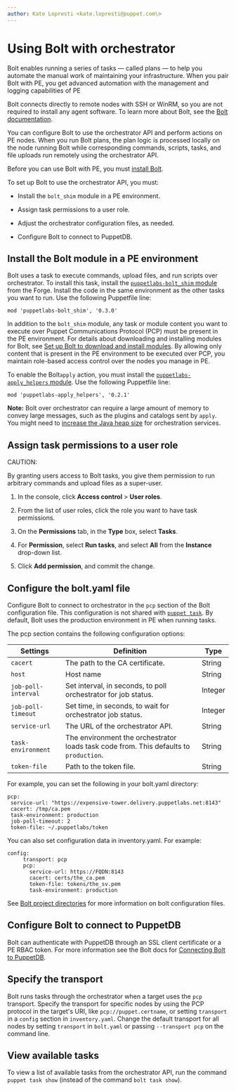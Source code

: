 ```yaml
---
author: Kate Lopresti <kate.lopresti@puppet.com\>
---
```


# Using Bolt with orchestrator

Bolt enables running a series of tasks — called plans — to help you automate the manual work of maintaining your infrastructure. When you pair Bolt with PE, you get advanced automation with the management and logging capabilities of PE

Bolt connects directly to remote nodes with SSH or WinRM, so you are not required to install any agent software. To learn more about Bolt, see the [Bolt documentation](https://puppet.com/docs/bolt/latest/bolt.html).

You can configure Bolt to use the orchestrator API and perform actions on PE nodes. When you run Bolt plans, the plan logic is processed locally on the node running Bolt while corresponding commands, scripts, tasks, and file uploads run remotely using the orchestrator API.

Before you can use Bolt with PE, you must [install Bolt](https://puppet.com/docs/bolt/latest/bolt_installing.html).

To set up Bolt to use the orchestrator API, you must:

-   Install the `bolt_shim` module in a PE environment.

-   Assign task permissions to a user role.

-   Adjust the orchestrator configuration files, as needed.

-   Configure Bolt to connect to PuppetDB.


## Install the Bolt module in a PE environment

Bolt uses a task to execute commands, upload files, and run scripts over orchestrator. To install this task, install the [`puppetlabs-bolt_shim` module](https://forge.puppet.com/puppetlabs/bolt_shim) from the Forge. Install the code in the same environment as the other tasks you want to run. Use the following Puppetfile line:

```
mod 'puppetlabs-bolt_shim', '0.3.0'
```

In addition to the `bolt_shim` module, any task or module content you want to execute over Puppet Communications Protocol \(PCP\) must be present in the PE environment. For details about downloading and installing modules for Bolt, see [Set up Bolt to download and install modules](https://puppet.com/docs/bolt/latest/installing_tasks_from_the_forge.html#task-8928). By allowing only content that is present in the PE environment to be executed over PCP, you maintain role-based access control over the nodes you manage in PE.

To enable the Bolt`apply` action, you must install the [`puppetlabs-apply_helpers` module](https://forge.puppet.com/puppetlabs/apply_helpers). Use the following Puppetfile line:

```
mod 'puppetlabs-apply_helpers', '0.2.1'
```

**Note:** Bolt over orchestrator can require a large amount of memory to convey large messages, such as the plugins and catalogs sent by `apply`. You might need to [increase the Java heap size](https://puppet.com/docs/pe/latest/config_java_args.html#increase-the-java-heap-size-for-pe-java-services) for orchestration services.

## Assign task permissions to a user role

CAUTION:

By granting users access to Bolt tasks, you give them permission to run arbitrary commands and upload files as a super-user.

1.  In the console, click **Access control** \> **User roles**.

2.  From the list of user roles, click the role you want to have task permissions.

3.  On the **Permissions** tab, in the **Type** box, select **Tasks**.

4.  For **Permission**, select **Run tasks**, and select **All** from the **Instance** drop-down list.

5.  Click **Add permission**, and commit the change.


## Configure the bolt.yaml file

Configure Bolt to connect to orchestrator in the `pcp` section of the Bolt configuration file. This configuration is not shared with [`puppet task`](running_tasks_from_the_command_line.md#). By default, Bolt uses the production environment in PE when running tasks.

The pcp section contains the following configuration options:

|Settings|Definition|Type|
|--------|----------|----|
|`cacert`|The path to the CA certificate.|String|
|`host`|Host name|String|
|`job-poll-interval`|Set interval, in seconds, to poll orchestrator for job status.|Integer|
|`job-poll-timeout`|Set time, in seconds, to wait for orchestrator job status.|Integer|
|`service-url`|The URL of the orchestrator API.|String|
|`task-environment`|The environment the orchestrator loads task code from. This defaults to `production`.|String|
|`token-file`|Path to the token file.|String|

For example, you can set the following in your bolt.yaml directory:

```
pcp:
 service-url: "https://expensive-tower.delivery.puppetlabs.net:8143"
 cacert: /tmp/ca.pem
 task-environment: production
 job-poll-timeout: 2
 token-file: ~/.puppetlabs/token
```

You can also set configuration data in inventory.yaml. For example:

```
config:
     transport: pcp
     pcp:
       service-url: https://FQDN:8143
       cacert: certs/the_ca.pem
       token-file: tokens/the_sv.pem
       task-environment: production
```

See [Bolt project directories](https://puppet.com/docs/bolt/latest/bolt_project_directories.html) for more information on bolt configuration files.

## Configure Bolt to connect to PuppetDB

Bolt can authenticate with PuppetDB through an SSL client certificate or a PE RBAC token. For more information see the Bolt docs for [Connecting Bolt to PuppetDB](https://puppet.com/docs/bolt/latest/bolt_connect_puppetdb.html).

## Specify the transport

Bolt runs tasks through the orchestrator when a target uses the `pcp` transport. Specify the transport for specific nodes by using the PCP protocol in the target's URI, like `pcp://puppet.certname`, or setting `transport` in a `config` section in `inventory.yaml`. Change the default transport for all nodes by setting `transport` in `bolt.yaml` or passing `--transport pcp` on the command line.

## View available tasks

To view a list of available tasks from the orchestrator API, run the command `puppet task show` \(instead of the command `bolt task show`\).

